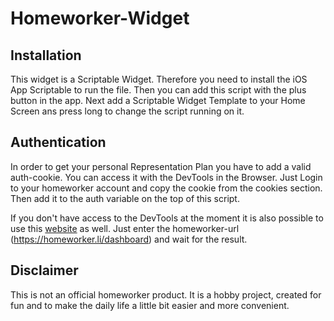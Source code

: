 # Homeworker-Widget

## Installation
This widget is a Scriptable Widget. Therefore you need to install the iOS App Scriptable to run the file. Then you can add this script with the plus button in the app. Next add a Scriptable Widget Template to your Home Screen ans press long to change the script running on it.

## Authentication
In order to get your personal Representation Plan you have to add a valid auth-cookie. You can access it with the DevTools in the Browser. Just Login to your homeworker account and copy the cookie from the cookies section. Then add it to the auth variable on the top of this script.

If you don't have access to the DevTools at the moment it is also possible to use this <a href="https://sitechecker.pro/cookie-checker/ ">website</a> as well. Just enter the homeworker-url (https://homeworker.li/dashboard) and wait for the result.

## Disclaimer
This is not an official homeworker product. It is a hobby project, created for fun and to make the daily life a little bit easier and more convenient.
